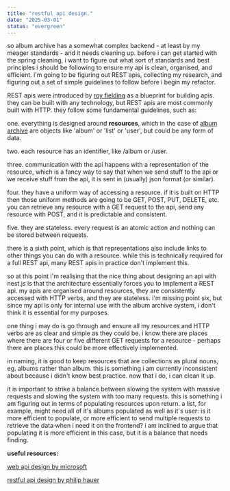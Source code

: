 ```yaml
---
title: "restful api design."
date: "2025-03-01"
status: "evergreen"
---
```


so album archive has a somewhat complex backend - at least by my meager standards - and it needs cleaning up. before i can get started with the spring cleaning, i want to figure out what sort of standards and best principles i should be following to ensure my api is clean, organised, and efficient. i'm going to be figuring out REST apis, collecting my research, and figuring out a set of simple guidelines to follow before i begin my refactor.

REST apis were introduced by [roy fielding](https://ics.uci.edu/~fielding/pubs/dissertation/fielding_dissertation.pdf) as a blueprint for building apis. they can be built with any technology, but REST apis are most commonly built with HTTP. they follow some fundamental guidelines, such as:

one. everything is designed around **resources**, which in the case of [album archive](/#projects) are objects like 'album' or 'list' or 'user', but could be any form of data.

two. each resource has an identifier, like /album or /user.

three. communication with the api happens with a representation of the resource, which is a fancy way to say that when we send stuff to the api or we receive stuff from the api, it is sent in (usually) json format (or similar).

four. they have a uniform way of accessing a resource. if it is built on HTTP then those uniform methods are going to be GET, POST, PUT, DELETE, etc. you can retrieve any resource with a GET request to the api, send any resource with POST, and it is predictable and consistent.

five. they are stateless. every request is an atomic action and nothing can be stored between requests.

there is a sixth point, which is that representations also include links to other things you can do with a resource. while this is technically required for a full REST api, many REST apis in practice don't implement this.

so at this point i'm realising that the nice thing about designing an api with nest.js is that the architecture essentially forces you to implement a REST api. my apis are organised around resources, they are consistently accessed with HTTP verbs, and they are stateless. i'm missing point six, but since my api is only for internal use with the album archive system, i don't think it is essential for my purposes.

one thing i may do is go through and ensure all my resources and HTTP verbs are as clear and simple as they could be. i know there are places where there are four or five different GET requests for a resource - perhaps there are places this could be more effectively implemented.

in naming, it is good to keep resources that are collections as plural nouns, eg. albums rather than album. this is something i am currently inconsistent about because i didn't know best practice. now that i do, i can clean it up.

it is important to strike a balance between slowing the system with massive requests and slowing the system with too many requests. this is something i am figuring out in terms of populating resources upon return. a list, for example, might need all of it's albums populated as well as it's user: is it more efficient to populate, or more efficient to send multiple requests to retrieve the data when i need it on the frontend? i am inclined to argue that populating it is more efficient in this case, but it is a balance that needs finding.

**useful resources:**

[web api design by microsoft](https://learn.microsoft.com/en-us/azure/architecture/best-practices/api-design)

[restful api design by philip hauer](https://phauer.com/2015/restful-api-design-best-practices/)